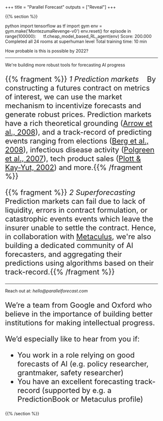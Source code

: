 +++
title = "Parallel Forecast"
outputs = ["Reveal"]
+++
<!--- menu currently not working, hence some noise in body.HTML
and nav.html --->


{{% section %}}

<div style="text-align: left" >
<div id="termynal" data-ty-typeDelay="20" data-ty-lineDelay="600" data-termynal>
    <span data-ty="input" data-ty-prompt="~/user >">python</span>
    <span data-ty="input" data-ty-prompt=">>>">import tensorflow as tf</span>
    <span data-ty="input" data-ty-prompt=">>>">import gym</span>
    <span data-ty="input" data-ty-prompt=">>>">env = gym.make('MontezumaRevenge-v0')</span>
    <span data-ty="input" data-ty-prompt=">>>">env.reset()</span>
    <span data-ty="input" data-ty-prompt=">>>">for episode in range(100000):</span>
    <span data-ty="input" data-ty-prompt=">>>">&nbsp;&nbsp;&nbsp;&nbsp; <!--- this not an input!! ---> tf.cheap_model_based_RL_agent(env)</span>
    <span data-ty="progress"></span>
    <span data-ty>Score: 200.000</span>
    <span data-ty>Completed all 24 rooms at superhuman level</span>
    <span data-ty>Total training time: 10 min</span>
</div>

How probable is this is possible by 2022?

<!--- </div> --->


---

<div style="text-align:left">

We're building more robust tools for forecasting AI progress

<font size=5>

{{% fragment %}} _1 Prediction markets_ &nbsp;&nbsp; By constructing a futures contract on metrics of interest, we can use the market mechanism to incentivize forecasts and generate robust prices. Prediction markets have a rich theoretical grounding ([Arrow et al., 2008](http://science.sciencemag.org/content/320/5878/877)), and a track-record of predicting events ranging from elections ([Berg et al., 2008](https://econpapers.repec.org/article/eeeintfor/v_3a24_3ay_3a2008_3ai_3a2_3ap_3a285-300.htm)), infectious disease activity ([Polgreen et al., 2007](https://academic.oup.com/cid/article/44/2/272/330878)), tech product sales ([Plott & Kay-Yut, 2002](https://authors.library.caltech.edu/44358/)) and more.{{% /fragment %}}

{{% fragment %}} _2 Superforecasting_ &nbsp;&nbsp;&nbsp;&nbsp;&nbsp; Prediction markets can fail due to lack of liquidity, errors in contract formulation, or catastrophic events events which leave the insurer unable to settle the contract. Hence, in collaboration with [Metaculus](https://www.metaculus.com/questions/), we're also building a dedicated community of AI forecasters, and aggregating their predictions using algorithms based on their track-record.{{% /fragment %}}

</font>

---

<div style="text-align:left">

Reach out at: _hello@parallelforecast.com_

<font size=5>

We’re a team from Google and Oxford who believe in the importance of building better institutions for making intellectual progress.

We’d especially like to hear from you if:

* You work in a role relying on good forecasts of AI (e.g. policy researcher, grantmaker, safety researcher)
* You have an excellent forecasting track-record (supported by e.g. a PredictionBook or Metaculus profile)


</div>
</font>

{{% /section %}}
